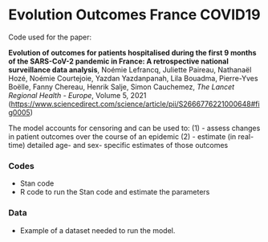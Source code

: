 # Evolution Outcomes France COVID19

Code used for the paper:

**Evolution of outcomes for patients hospitalised during the first 9 months of the SARS-CoV-2 pandemic in France: A retrospective national surveillance data analysis**, Noémie Lefrancq, Juliette Paireau, Nathanaël Hozé, Noémie Courtejoie, Yazdan Yazdanpanah, Lila Bouadma, Pierre-Yves Boëlle, Fanny Chereau, Henrik Salje, Simon Cauchemez, _The Lancet Regional Health - Europe_, Volume 5, 2021 (https://www.sciencedirect.com/science/article/pii/S2666776221000648#fig0005)

The model accounts for censoring and can be used to:
(1) - assess changes in patient outcomes over the course of an epidemic
(2) - estimate (in real-time) detailed age- and sex- specific estimates of those outcomes

### Codes
- Stan code
- R code to run the Stan code and estimate the parameters

### Data
- Example of a dataset needed to run the model.



